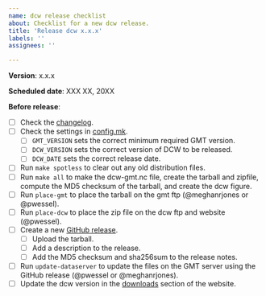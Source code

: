 ```yaml
---
name: dcw release checklist
about: Checklist for a new dcw release.
title: 'Release dcw x.x.x'
labels: ''
assignees: ''

---
```


**Version**:  x.x.x

**Scheduled date**: XXX XX, 20XX

**Before release**:

- [ ] Check the [changelog](https://github.com/GenericMappingTools/dcw-gmt/blob/master/ChangeLog).
- [ ] Check the settings in [config.mk](https://github.com/GenericMappingTools/dcw-gmt/blob/master/config.mk).
  - [ ] `GMT_VERSION` sets the correct minimum required GMT version.
  - [ ] `DCW_VERSION` sets the correct version of DCW to be released.
  - [ ] `DCW_DATE` sets the correct release date.
- [ ] Run `make spotless` to clear out any old distribution files.
- [ ] Run `make all` to make the dcw-gmt.nc file, create the tarball and zipfile, compute the MD5 checksum of the tarball, and create the dcw figure.
- [ ] Run `place-gmt` to place the tarball on the gmt ftp (@meghanrjones or @pwessel).
- [ ] Run `place-dcw` to place the zip file on the dcw ftp and website (@pwessel).
- [ ] Create a new [GitHub release](https://github.com/GenericMappingTools/dcw-gmt/releases).
  - [ ] Upload the tarball.
  - [ ] Add a description to the release.
  - [ ] Add the MD5 checksum and sha256sum to the release notes.
- [ ] Run `update-dataserver` to update the files on the GMT server using the GitHub release (@pwessel or @meghanrjones).
- [ ] Update the dcw version in the [downloads](https://github.com/GenericMappingTools/website/blob/master/download/index.rst) section of the website.
